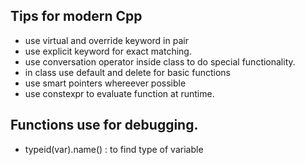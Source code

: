 ## Tips for modern Cpp
- use virtual and override keyword in pair
- use explicit keyword for exact matching.
- use conversation operator inside class to do special functionality.
- in class use default and delete for basic functions
- use smart pointers whereever possible
- use constexpr to evaluate function at runtime.




## Functions use for debugging.
- typeid(var).name() :  to find type of variable
